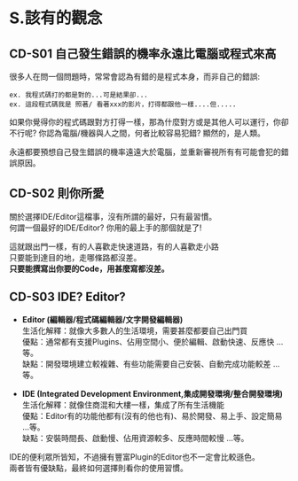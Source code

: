 # S.該有的觀念

## CD-S01 自己發生錯誤的機率永遠比電腦或程式來高
很多人在問一個問題時，常常會認為有錯的是程式本身，而非自己的錯誤:
```
ex. 我程式碼打的都是對的...可是結果卻...
ex. 這段程式碼我是 照著/ 看著xxx的影片，打得都跟他一樣....但.....
```
如果你覺得你的程式碼跟對方打得一樣，那為什麼對方或是其他人可以運行，你卻不行呢?
你認為電腦/機器與人之間，何者比較容易犯錯? 顯然的，是人類。

永遠都要預想自己發生錯誤的機率遠遠大於電腦，並重新審視所有有可能會犯的錯誤原因。

## CD-S02 則你所愛
關於選擇IDE/Editor這檔事，沒有所謂的最好，只有最習慣。  
何謂一個最好的IDE/Editor? 你用的最上手的那個就是了!  

這就跟出門一樣，有的人喜歡走快速道路，有的人喜歡走小路  
只要能到達目的地，走哪條路都沒差。  
**只要能撰寫出你要的Code，用甚麼寫都沒差。**

## CD-S03 IDE? Editor?
* **Editor (編輯器/程式碼編輯器/文字開發編輯器)**  
生活化解釋：就像大多數人的生活環境，需要甚麼都要自己出門買  
優點：通常都有支援Plugins、佔用空間小、便於編輯、啟動快速、反應快 ...等。  
缺點：開發環境建立較複雜、有些功能需要自己安裝、自動完成功能較差 ...等。  

* **IDE (Integrated Development Environment,集成開發環境/整合開發環境)**  
生活化解釋：就像住商混和大樓一樣，集成了所有生活機能  
優點：Editor有的功能他都有(沒有的他也有)、易於開發、易上手、設定簡易 ...等。  
缺點：安裝時間長、啟動慢、佔用資源較多、反應時間較慢 ...等。  
  
IDE的便利眾所皆知，不過擁有豐富Plugin的Editor也不一定會比較遜色。  
兩者皆有優缺點，最終如何選擇則看你的使用習慣。
